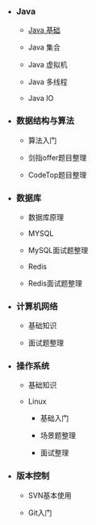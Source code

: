 - ### Java

  - [Java 基础](./docs/算法/二分查找算法/二分查找.md)

  - Java 集合

  - Java 虚拟机

  - Java 多线程

  - Java IO

    

- ### 数据结构与算法

  - 算法入门

  - 剑指offer题目整理

  - CodeTop题目整理

    

- ### 数据库

  - 数据库原理

  - MYSQL

  - MySQL面试题整理

  - Redis

  - Redis面试题整理

    

- ### 计算机网络

  - 基础知识

  - 面试题整理

    

- ### 操作系统

  - 基础知识

  - Linux

    - 基础入门

    - 场景题整理

    - 面试整理

      

- ### 版本控制

  - SVN基本使用

  - Git入门

    